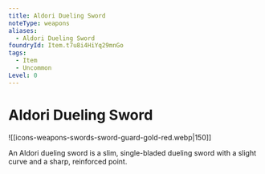 ```yaml
---
title: Aldori Dueling Sword
noteType: weapons
aliases:
  - Aldori Dueling Sword
foundryId: Item.t7u8i4HiYq29mnGo
tags:
  - Item
  - Uncommon
Level: 0
---
```


# Aldori Dueling Sword
![[icons-weapons-swords-sword-guard-gold-red.webp|150]]

An Aldori dueling sword is a slim, single-bladed dueling sword with a slight curve and a sharp, reinforced point.
